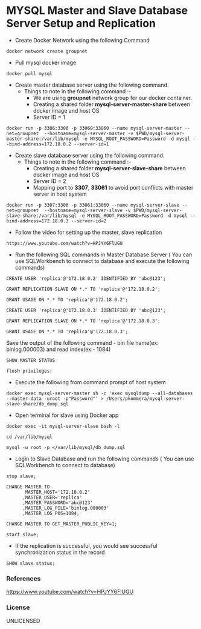 # MYSQL Master and Slave Database Server Setup and Replication




* Create Docker Network using the following Command
```
docker network create groupnet
```

* Pull mysql docker image
```
docker pull mysql
```

* Create master database server using the following command.
  * Things to note in the following command  :-
    * We are using **groupnet** network group for our docker container.
    * Creating a shared folder **mysql-server-master-share** between docker image and host OS
    * Server ID = 1

```
docker run -p 3306:3306 -p 33060:33060 --name mysql-server-master --net=groupnet  --hostname=mysql-server-master -v $PWD/mysql-server-master-share:/var/lib/mysql -e MYSQL_ROOT_PASSWORD=Password -d mysql --bind-address=172.18.0.2 --server-id=1
```


* Create slave database server using the following command.
  * Things to note in the following command  :-
    * Creating a shared folder **mysql-server-slave-share** between docker image and host OS
    * Server ID = 2
    * Mapping port to **3307**, **33061** to avoid port conflicts with master server in host system

```
docker run -p 3307:3306 -p 33061:33060 --name mysql-server-slave --net=groupnet  --hostname=mysql-server-slave -v $PWD/mysql-server-slave-share:/var/lib/mysql -e MYSQL_ROOT_PASSWORD=Password -d mysql --bind-address=172.18.0.3 --server-id=2
```

* Follow the video for setting up the master, slave replication
```
https://www.youtube.com/watch?v=HPJYY6FlUGU
```


* Run the following SQL commands in Master Database Server ( You can use SQLWorkbench to connect to database and execute the following commands)
```
CREATE USER 'replica'@'172.18.0.2' IDENTIFIED BY 'abc@123';
```
```
GRANT REPLICATION SLAVE ON *.* TO 'replica'@'172.18.0.2';
```
```
GRANT USAGE ON *.* TO 'replica'@'172.18.0.2';
```
```
CREATE USER 'replica'@'172.18.0.3' IDENTIFIED BY 'abc@123';
```
```
GRANT REPLICATION SLAVE ON *.* TO 'replica'@'172.18.0.3';
```
```
GRANT USAGE ON *.* TO 'replica'@'172.18.0.3';
```
Save the output of the following command  - bin file name(ex: binlog.000003) and read index(ex:- 1084)
```
SHOW MASTER STATUS
```
```
flush privileges;
```


* Execute the following from command prompt of host system
```
docker exec mysql-server-master sh -c 'exec mysqldump --all-databases --master-data -uroot -p"Password"' > /Users/pkommera/mysql-server-slave-share/db_dump.sql
```
* Open terminal for slave using Docker app
```
docker exec -it mysql-server-slave bash -l
```
```
cd /var/lib/mysql
```
```
mysql -u root -p </var/lib/mysql/db_dump.sql
```


* Login to Slave Database and run the following commands ( You can use SQLWorkbench to connect to database)
```
stop slave;
```
```
CHANGE MASTER TO
       MASTER_HOST='172.18.0.2'
      ,MASTER_USER='replica'
      ,MASTER_PASSWORD='abc@123'
      ,MASTER_LOG_FILE='binlog.000003'
      ,MASTER_LOG_POS=1084;
```
```
CHANGE MASTER TO GET_MASTER_PUBLIC_KEY=1;
```
```
start slave;
```
* If the replication is successful, you would see successful synchronization status in the record
```
SHOW slave status;
```

### References

https://www.youtube.com/watch?v=HPJYY6FlUGU

### License

UNLICENSED
